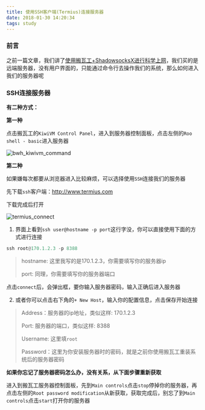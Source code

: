 ```yaml
---
title: 使用SSH客户端(Termius)连接服务器
date: 2018-01-30 14:20:34
tags: study
---
```


### 前言

之前一篇文章，我们讲了[使用搬瓦工+ShadowsocksX进行科学上网](/2018/01/25/study/study-bwh/)，我们买的是远端服务器，没有用户界面的，只能通过命令行去操作我们的系统，那么如何进入我们的服务器呢

<!-- More -->

### SSH连接服务器

**有二种方式：**

**第一种**

点击搬瓦工的`KiwiVM Control Panel`，进入到服务器控制面板，点击左侧的`Roo shell - basic`进入服务器

![bwh_kiwivm_command](/img/study/command/bwh_kiwivm_command.jpg)

**第二种**

如果嫌每次都要从浏览器进入比较麻烦，可以选择使用`SSH`连接我们的服务器

先下载`ssh`客户端：http://www.termius.com

下载完成后打开

![termius_connect](/img/study/command/termius_connect.jpg)

1. 界面上看到`ssh user@hostname -p port`这行字没，你可以直接使用下面的方式进行连接

```python
ssh root@170.1.2.3 -p 8388
```

> hostname: 这里我写的是170.1.2.3，你需要填写你的服务器ip
>
> port: 同理，你需要填写你的服务器端口

点击`connect`后，会弹出框，要你输入服务器密码，输入正确后进入服务器

2. 或者你可以点击右下角的`+ New Host`，输入你的配置信息，点击保存开始连接

> Address：服务器的ip地址，类似这样: 170.1.2.3
>
> Port: 服务器的端口，类似这样: 8388
>
> Username: 这里填`root`
>
> Password：这里为你安装服务器时的密码，就是之前你使用搬瓦工重装系统后的服务器密码

**如果你忘记了服务器密码怎么办，没有关系，从下面步骤重新获取**

进入到搬瓦工服务器控制面板，先到`Main controls`点击`stop`停掉你的服务器，再点击左侧的`Root password modification`从新获取，获取完成后，别忘了到`Main controls`点击`start`打开你的服务器